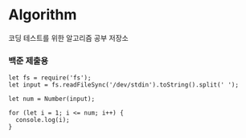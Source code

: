 # Algorithm
코딩 테스트를 위한 알고리즘 공부 저장소

### 백준 제출용

```
let fs = require('fs');
let input = fs.readFileSync('/dev/stdin').toString().split(' ');

let num = Number(input);

for (let i = 1; i <= num; i++) {
  console.log(i);
}
```
